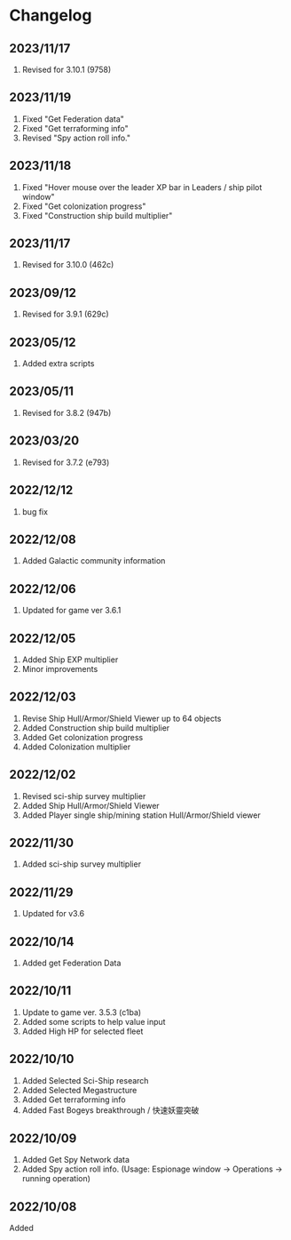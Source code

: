 # Changelog

## 2023/11/17
1. Revised for 3.10.1 (9758)

## 2023/11/19
1. Fixed "Get Federation data"
1. Fixed "Get terraforming info"
1. Revised "Spy action roll info."

## 2023/11/18
1. Fixed "Hover mouse over the leader XP bar in Leaders / ship pilot window"
1. Fixed "Get colonization progress"
1. Fixed "Construction ship build multiplier"

## 2023/11/17
1. Revised for 3.10.0 (462c)

## 2023/09/12
1. Revised for 3.9.1 (629c)

## 2023/05/12
1. Added extra scripts

## 2023/05/11
1. Revised for 3.8.2 (947b)

## 2023/03/20
1. Revised for 3.7.2 (e793)

## 2022/12/12
1. bug fix

## 2022/12/08
1. Added Galactic community information

## 2022/12/06
1. Updated for game ver 3.6.1

## 2022/12/05
1. Added Ship EXP multiplier
1. Minor improvements

## 2022/12/03
1. Revise Ship Hull/Armor/Shield Viewer up to 64 objects
1. Added Construction ship build multiplier
1. Added Get colonization progress
1. Added Colonization multiplier

## 2022/12/02
1. Revised sci-ship survey multiplier
2. Added Ship Hull/Armor/Shield Viewer
3. Added Player single ship/mining station Hull/Armor/Shield viewer

## 2022/11/30
1. Added sci-ship survey multiplier

## 2022/11/29
1. Updated for v3.6

## 2022/10/14
1. Added get Federation Data

## 2022/10/11
1. Update to game ver. 3.5.3 (c1ba) 
1. Added some scripts to help value input
1. Added High HP for selected fleet

## 2022/10/10
1. Added Selected Sci-Ship research
1. Added Selected Megastructure
1. Added Get terraforming info
1. Added Fast Bogeys breakthrough / 快速妖靈突破

## 2022/10/09
1. Added Get Spy Network data
1. Added Spy action roll info. (Usage: Espionage window -> Operations -> running operation)


## 2022/10/08
Added


